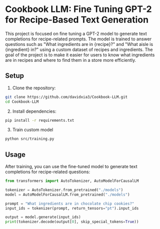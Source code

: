 # Cookbook LLM: Fine Tuning GPT-2 for Recipe-Based Text Generation

This project is focused on fine tuning a GPT-2 model to generate text completions for recipe-related prompts. The model is trained to answer questions such as "What ingredients are in {recipe}?" and "What aisle is {ingredient} in?" using a custom dataset of recipes and ingredients. The goal of the project is to make it easier for users to know what ingredients are in recipes and where to find them in a store more efficiently.

## Setup

1. Clone the repository:
```bash
git clone https://github.com/davidxia3/Cookbook-LLM.git
cd Cookbook-LLM
```

2. Install dependencies:
```bash
pip install -r requirements.txt
```

3. Train custom model
```bash
python src/training.py
```

## Usage
After training, you can use the fine-tuned model to generate text completions for recipe-related questions:
```python
from transformers import AutoTokenizer, AutoModelForCausalLM

tokenizer = AutoTokenizer.from_pretrained("./models")
model = AutoModelForCausalLM.from_pretrained("./models")

prompt = "What ingredients are in chocolate chip cookies?"
input_ids = tokenizer(prompt, return_tensors="pt").input_ids

output = model.generate(input_ids)
print(tokenizer.decode(output[0], skip_special_tokens=True))
```


